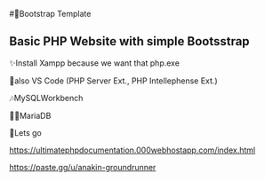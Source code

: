 #👢Bootstrap Template

Basic PHP Website with simple Bootsstrap
-------------------------------------------

✨Install Xampp because we want that php.exe

👀also VS Code (PHP Server Ext., PHP Intellephense Ext.)

🎶MySQLWorkbench

🤷‍♀️MariaDB

🍓Lets go

https://ultimatephpdocumentation.000webhostapp.com/index.html

https://paste.gg/u/anakin-groundrunner
